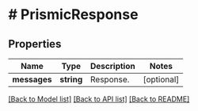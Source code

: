 # # PrismicResponse

## Properties

Name | Type | Description | Notes
------------ | ------------- | ------------- | -------------
**messages** | **string** | Response. | [optional]

[[Back to Model list]](../../README.md#models) [[Back to API list]](../../README.md#endpoints) [[Back to README]](../../README.md)
